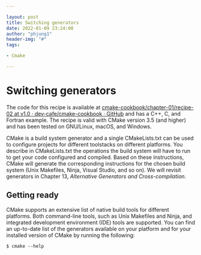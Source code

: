 ```yaml
---

layout: post
title: Switching generators
date: 2022-01-09 23:24:00
author: "phjung1"
header-img: "#"
tags:

- Cmake

---
```


# Switching generators

The code for this recipe is available at [cmake-cookbook/chapter-01/recipe-02 at v1.0 · dev-cafe/cmake-cookbook · GitHub](https://github.com/dev-cafe/cmake-cookbook/tree/v1.0/chapter-01/recipe-02) and has a C++, C, and Fortran example. The recipe is valid with CMake version 3.5 (and higher) and has been tested on GNU/Linux, macOS, and Windows.



CMake is a build system generator and a single CMakeLists.txt can be used to configure projects for different toolstacks on different platforms. You describe in CMakeLists.txt the operations the build system will have to run to get your code configured and compiled. Based on these instructions, CMake will generate the corresponding instructions for the chosen build system (Unix Makefiles, Ninja, Visual Studio, and so on). We will revisit generators in Chapter 13, *Alternative Generators and Cross-compilation*.



## Getting ready

CMake supports an extensive list of native build tools for different platforms. Both command-line tools, such as Unix Makefiles and Ninja, and integrated development environment (IDE) tools are supported. You can find an up-to-date list of the generators available on your platform and for your installed version of CMake by running the following:

    $ cmake --help


